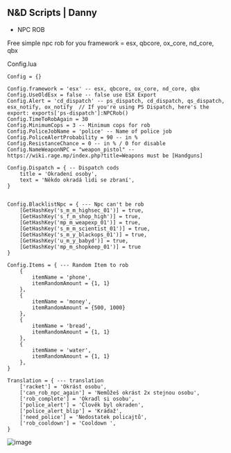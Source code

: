 ## N&D Scripts | Danny

- NPC ROB

Free simple npc rob for you
framework = esx, qbcore, ox_core, nd_core, qbx

Config.lua

    Config = {}
    
    Config.framework = 'esx' -- esx, qbcore, ox_core, nd_core, qbx
    Config.UseOldEsx = false -- false use ESX Export
    Config.Alert = 'cd_dispatch' -- ps_dispatch, cd_dispatch, qs_dispatch, esx_notify, ox_notify  // If you're using PS Dispatch, here's the export: exports['ps-dispatch']:NPCRob()
    Config.TimeToRobAgain = 30
    Config.MinimumCops = 3 -- Minimum cops for rob 
    Config.PoliceJobName = 'police' -- Name of police job
    Config.PoliceAlertProbability = 90 -- in %
    Config.ResistanceChance = 0 -- in % / 0 for disable
    Config.NameWeaponNPC = "weapon_pistol" -- https://wiki.rage.mp/index.php?title=Weapons must be [Handguns]
    
    Config.Dispatch = { -- Dispatch cods
        title = 'Okradení osoby',
        text = 'Někdo okradá lidi se zbraní',
    }
    
    
    Config.BlacklistNpc = { --- Npc can't be rob
        [GetHashKey('s_m_m_highsec_01')] = true,
        [GetHashKey('s_f_m_shop_high')] = true,
        [GetHashKey('mp_m_weapexp_01')] = true,
        [GetHashKey('s_m_m_scientist_01')] = true,
        [GetHashKey('s_m_y_blackops_01')] = true,
        [GetHashKey('u_m_y_babyd')] = true,
        [GetHashKey('mp_m_shopkeep_01')] = true
    }
    
    Config.Items = { --- Random Item to rob
        {
            itemName = 'phone',
            itemRandomAmount = {1, 1}
        },
        {
            itemName = 'money',
            itemRandomAmount = {500, 1000}
        },
        {
            itemName = 'bread',
            itemRandomAmount = {1, 1} 
        },
        {
            itemName = 'water',
            itemRandomAmount = {1, 1}
        },
    }
    
    Translation = { --- translation
        ['racket'] = 'Okrást osobu',
        ['can_rob_npc_again'] = 'Nemůžeš okrást 2x stejnou osobu',
        ['rob_complete'] = 'Okradl si osobu',
        ['police_alert'] = 'Člověk byl okraden',
        ['police_alert_blip'] = 'Krádaž',
        ['need_police'] = 'Nedostatek policajtů',
        ['rob_cooldown'] = 'Cooldown ',
    }





![image](https://github.com/user-attachments/assets/47d8021f-f912-4478-bc8a-52293dc10cb6)
